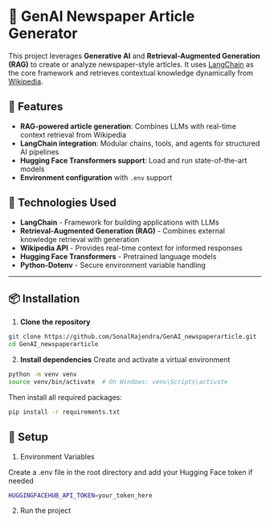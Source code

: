 # 📰 GenAI Newspaper Article Generator

This project leverages **Generative AI** and **Retrieval-Augmented Generation (RAG)** to create or analyze newspaper-style articles. It uses [LangChain](https://www.langchain.com/) as the core framework and retrieves contextual knowledge dynamically from [Wikipedia](https://www.wikipedia.org/).

## 🚀 Features

- **RAG-powered article generation**: Combines LLMs with real-time context retrieval from Wikipedia
- **LangChain integration**: Modular chains, tools, and agents for structured AI pipelines
- **Hugging Face Transformers support**: Load and run state-of-the-art models
- **Environment configuration** with `.env` support

## 🧠 Technologies Used

- **LangChain** - Framework for building applications with LLMs
- **Retrieval-Augmented Generation (RAG)** - Combines external knowledge retrieval with generation
- **Wikipedia API** - Provides real-time context for informed responses
- **Hugging Face Transformers** - Pretrained language models
- **Python-Dotenv** - Secure environment variable handling

---

## 📦 Installation

1. **Clone the repository**

```bash
git clone https://github.com/SonalRajendra/GenAI_newspaperarticle.git
cd GenAI_newspaperarticle
```


2. **Install dependencies**
Create and activate a virtual environment
```bash
python -m venv venv
source venv/bin/activate  # On Windows: venv\Scripts\activate
```

Then install all required packages:
```bash
pip install -r requirements.txt
```


## 🔧 Setup
1. Environment Variables

Create a .env file in the root directory and add your Hugging Face token if needed
```bash
HUGGINGFACEHUB_API_TOKEN=your_token_here
```
2. Run the project



